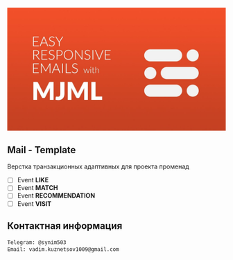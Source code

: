 ![](img/maxresdefault.jpg)

## Mail - Template

Верстка транзакционных адаптивных для проекта променад

- [ ] Event **LIKE**
- [ ] Event **MATCH**
- [ ] Event **RECOMMENDATION**
- [ ] Event **VISIT**

## Контактная информация
    Telegram: @synim503
    Email: vadim.kuznetsov1009@gmail.com
      